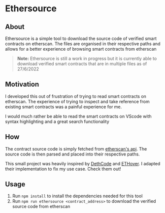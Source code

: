 # Ethersource

## About

Ethersource is a simple tool to download the source code of verified smart contracts on etherscan. The files are organised in their respective paths and allows for a better experience of browsing smart contracts from etherscan

> **Note:**
> Ethersource is still a work in progress but it is currently able to download verified smart contracts that are in multiple files as of 27/6/2022

## Motivation

I developed this out of frustration of trying to read smart contracts on etherscan. The experience of trying to inspect and take reference from existing smart contracts was a painful experience for me.

I would much rather be able to read the smart contracts on VScode with syntax highlighting and a great search functionality

## How

The contract source code is simply fetched from [etherscan's api](https://docs.etherscan.io/api-endpoints/contracts). The source code is then parsed and placed into their respective paths.

This small project was heavily inspired by [DethCode](https://github.com/dethcrypto/dethcode) and [ETHover](https://github.com/ConsenSys/vscode-ethover). I adapted their implementation to fix my use case. Check them out!

## Usage

1. Run `npm install` to install the dependencies needed for this tool
2. Run `npm run ethersource <contract_address>` to download the verified source code from etherscan
